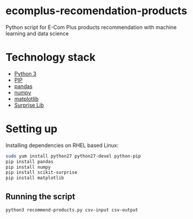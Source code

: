 # ecomplus-recomendation-products
Python script for E-Com Plus products recommendation with machine learning and data science

# Technology stack
+ [Python 3](https://www.python.org/downloads/release/python-370/) 
+ [PIP](https://pypi.org/project/pip/)
+ [pandas](https://pandas.pydata.org/) 
+ [numpy](http://www.numpy.org/) 
+ [matplotlib](https://matplotlib.org/) 
+ [Surprise Lib](http://surpriselib.com/)

# Setting up
Installing dependencies on RHEL based Linux:

```bash
sudo yum install python27 python27-devel python-pip
pip install pandas
pip install numpy
pip install scikit-surprise
pip install matplotlib
```

## Running the script
```bash
python3 recommend-products.py csv-input csv-output
```
